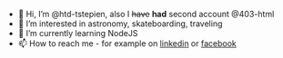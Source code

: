 - 👋 Hi, I’m @htd-tstepien, also I <s>have</s> **had** second account @403-html
- 👀 I’m interested in astronomy, skateboarding, traveling
- 🌱 I’m currently learning NodeJS
- 📫 How to reach me - for example on [linkedin](https://www.linkedin.com/in/tymoteusz-stepien/) or [facebook](https://www.facebook.com/white.leash)
